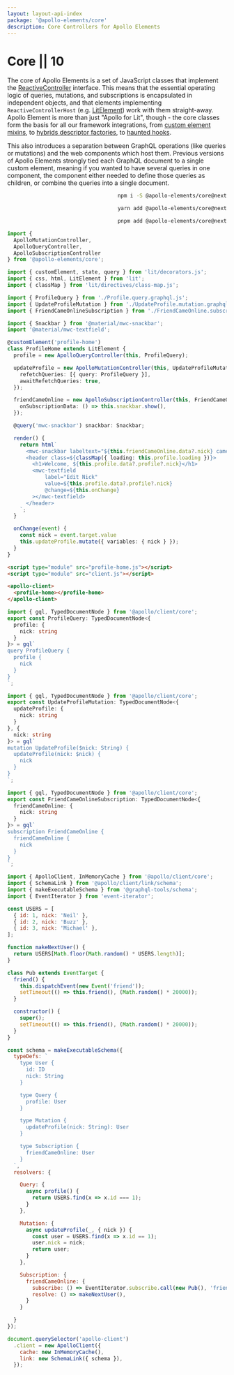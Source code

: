 ```yaml
---
layout: layout-api-index
package: '@apollo-elements/core'
description: Core Controllers for Apollo Elements
---
```

# Core || 10

The core of Apollo Elements is a set of JavaScript classes that implement the [ReactiveController](https://lit.dev/docs/composition/controllers/) interface. This means that the essential operating logic of queries, mutations, and subscriptions is encapsulated in independent objects, and that elements implementing `ReactiveControllerHost` (e.g. [LitElement](https://lit.dev/docs/components/overview/)) work with them straight-away. Apollo Element is more than just "Apollo for Lit", though - the core classes form the basis for all our framework integrations, from [custom element mixins](../libraries/mixins/), to [hybrids descriptor factories](../libraries/hybrids/), to [haunted hooks](../libraries/haunted/).

This also introduces a separation between GraphQL operations (like queries or mutations) and the web components which host them. Previous versions of Apollo Elements strongly tied each GraphQL document to a single custom element, meaning if you wanted to have several queries in one component, the component either needed to define those queries as children, or combine the queries into a single document.

<code-tabs collection="package-managers" default-tab="npm" align="end">

```bash tab npm
npm i -S @apollo-elements/core@next
```

```bash tab yarn
yarn add @apollo-elements/core@next
```

```bash tab pnpm
pnpm add @apollo-elements/core@next
```

</code-tabs>

```ts playground controller-host profile-home.ts
import {
  ApolloMutationController,
  ApolloQueryController,
  ApolloSubscriptionController
} from '@apollo-elements/core';

import { customElement, state, query } from 'lit/decorators.js';
import { css, html, LitElement } from 'lit';
import { classMap } from 'lit/directives/class-map.js';

import { ProfileQuery } from './Profile.query.graphql.js';
import { UpdateProfileMutation } from './UpdateProfile.mutation.graphql.js';
import { FriendCameOnlineSubscription } from './FriendCameOnline.subscription.graphql.js';

import { Snackbar } from '@material/mwc-snackbar';
import '@material/mwc-textfield';

@customElement('profile-home')
class ProfileHome extends LitElement {
  profile = new ApolloQueryController(this, ProfileQuery);

  updateProfile = new ApolloMutationController(this, UpdateProfileMutation, {
    refetchQueries: [{ query: ProfileQuery }],
    awaitRefetchQueries: true,
  });

  friendCameOnline = new ApolloSubscriptionController(this, FriendCameOnlineSubscription, {
    onSubscriptionData: () => this.snackbar.show(),
  });

  @query('mwc-snackbar') snackbar: Snackbar;

  render() {
    return html`
      <mwc-snackbar labeltext="${this.friendCameOnline.data?.nick} came online"></mwc-snackbar>
      <header class=${classMap({ loading: this.profile.loading })}>
        <h1>Welcome, ${this.profile.data?.profile?.nick}</h1>
        <mwc-textfield
            label="Edit Nick"
            value=${this.profile.data?.profile?.nick}
            @change=${this.onChange}
        ></mwc-textfield>
      </header>
    `;
  }

  onChange(event) {
    const nick = event.target.value
    this.updateProfile.mutate({ variables: { nick } });
  }
}
```

```html playground-file controller-host index.html
<script type="module" src="profile-home.js"></script>
<script type="module" src="client.js"></script>

<apollo-client>
  <profile-home></profile-home>
</apollo-client>
```

```ts playground-file controller-host Profile.query.graphql.ts
import { gql, TypedDocumentNode } from '@apollo/client/core';
export const ProfileQuery: TypedDocumentNode<{
  profile: {
    nick: string
  }
}> = gql`
query ProfileQuery {
  profile {
    nick
  }
}
`;
```

```ts playground-file controller-host UpdateProfile.mutation.graphql.ts
import { gql, TypedDocumentNode } from '@apollo/client/core';
export const UpdateProfileMutation: TypedDocumentNode<{
  updateProfile: {
    nick: string
  }
}, {
  nick: string
}> = gql`
mutation UpdateProfile($nick: String) {
  updateProfile(nick: $nick) {
    nick
  }
}
`;
```

```ts playground-file controller-host FriendCameOnline.subscription.graphql.ts
import { gql, TypedDocumentNode } from '@apollo/client/core';
export const FriendCameOnlineSubscription: TypedDocumentNode<{
  friendCameOnline: {
    nick: string
  }
}> = gql`
subscription FriendCameOnline {
  friendCameOnline {
    nick
  }
}
`;
```

```js playground-file controller-host client.js
import { ApolloClient, InMemoryCache } from '@apollo/client/core';
import { SchemaLink } from '@apollo/client/link/schema';
import { makeExecutableSchema } from '@graphql-tools/schema';
import { EventIterator } from 'event-iterator';

const USERS = [
  { id: 1, nick: 'Neil' },
  { id: 2, nick: 'Buzz' },
  { id: 3, nick: 'Michael' },
];

function makeNextUser() {
  return USERS[Math.floor(Math.random() * USERS.length)];
}

class Pub extends EventTarget {
  friend() {
    this.dispatchEvent(new Event('friend'));
    setTimeout(() => this.friend(), (Math.random() * 20000));
  }

  constructor() {
    super();
    setTimeout(() => this.friend(), (Math.random() * 20000));
  }
}

const schema = makeExecutableSchema({
  typeDefs: `
    type User {
      id: ID
      nick: String
    }

    type Query {
      profile: User
    }

    type Mutation {
      updateProfile(nick: String): User
    }

    type Subscription {
      friendCameOnline: User
    }
  `,
  resolvers: {

    Query: {
      async profile() {
        return USERS.find(x => x.id === 1);
      }
    },

    Mutation: {
      async updateProfile(_, { nick }) {
        const user = USERS.find(x => x.id == 1);
        user.nick = nick;
        return user;
      }
    },

    Subscription: {
      friendCameOnline: {
        subscribe: () => EventIterator.subscribe.call(new Pub(), 'friend'),
        resolve: () => makeNextUser(),
      }
    }

  }
});

document.querySelector('apollo-client')
  .client = new ApolloClient({
    cache: new InMemoryCache(),
    link: new SchemaLink({ schema }),
  });
```
